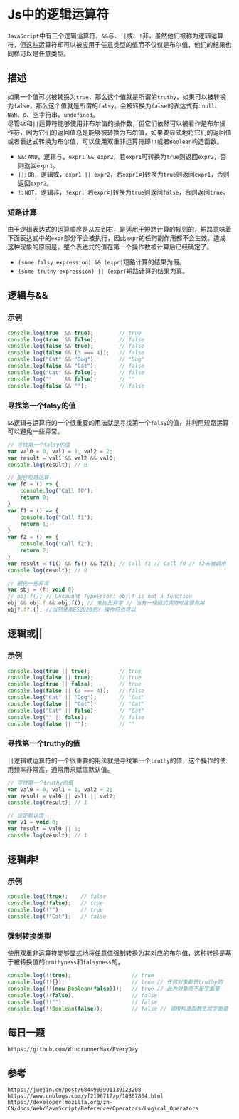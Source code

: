 # Js中的逻辑运算符
`JavaScript`中有三个逻辑运算符，`&&`与、`||`或、`!`非，虽然他们被称为逻辑运算符，但这些运算符却可以被应用于任意类型的值而不仅仅是布尔值，他们的结果也同样可以是任意类型。

## 描述
如果一个值可以被转换为`true`，那么这个值就是所谓的`truthy`，如果可以被转换为`false`，那么这个值就是所谓的`falsy`。会被转换为`false`的表达式有: `null`、`NaN`、`0`、空字符串、`undefined`。  
尽管`&&`和`||`运算符能够使用非布尔值的操作数，但它们依然可以被看作是布尔操作符，因为它们的返回值总是能够被转换为布尔值，如果要显式地将它们的返回值或者表达式转换为布尔值，可以使用双重非运算符即`!!`或者`Boolean`构造函数。
* `&&`: `AND`，逻辑与，`expr1 && expr2`，若`expr1`可转换为`true`则返回`expr2`，否则返回`expr1`。
* `||`: `OR`，逻辑或，`expr1 || expr2`，若`expr1`可转换为`true`则返回`expr1`，否则返回`expr2`。
* `!`: `NOT`，逻辑非，`!expr`，若`expr`可转换为`true`则返回`false`，否则返回`true`。

### 短路计算
由于逻辑表达式的运算顺序是从左到右，是适用于短路计算的规则的，短路意味着下面表达式中的`expr`部分不会被执行，因此`expr`的任何副作用都不会生效。造成这种现象的原因是，整个表达式的值在第一个操作数被计算后已经确定了。
* `(some falsy expression) && (expr)`短路计算的结果为假。
* `(some truthy expression) || (expr)`短路计算的结果为真。

## 逻辑与&&

### 示例

```javascript
console.log(true  && true);        // true
console.log(true  && false);       // false
console.log(false && true);        // false
console.log(false && (3 === 4));   // false
console.log("Cat" && "Dog");       // "Dog"
console.log(false && "Cat");       // false
console.log("Cat" && false);       // false
console.log(""    && false);       // ""
console.log(false && "");          // false
```

### 寻找第一个falsy的值
`&&`逻辑与运算符的一个很重要的用法就是寻找第一个`falsy`的值，并利用短路运算可以避免一些异常。

```javascript
// 寻找第一个falsy的值
var val0 = 0, val1 = 1, val2 = 2;
var result = val1 && val2 && val0;
console.log(result); // 0

// 配合短路运算
var f0 = () => {
    console.log("Call f0");
    return 0;
}
var f1 = () => {
    console.log("Call f1");
    return 1;
}
var f2 = () => {
    console.log("Call f2");
    return 2;
}
var result = f1() && f0() && f2(); // Call f1 // Call f0 // f2未被调用
console.log(result); // 0

// 避免一些异常
var obj = {f: void 0}
// obj.f(); // Uncaught TypeError: obj.f is not a function
obj && obj.f && obj.f(); // 未抛出异常 // 当有一段链式调用时这很有用
obj?.f?.(); //当然使用ES2020的?.操作符也可以
```

## 逻辑或||

### 示例

```javascript
console.log(true || true);         // true
console.log(false || true);        // true
console.log(true || false);        // true
console.log(false || (3 === 4));   // false
console.log("Cat" || "Dog");       // "Cat"
console.log(false || "Cat");       // "Cat"
console.log("Cat" || false);       // "Cat"
console.log("" || false);          // false
console.log(false || "");          // ""
```

### 寻找第一个truthy的值
`||`逻辑或运算符的一个很重要的用法就是寻找第一个`truthy`的值，这个操作的使用频率非常高，通常用来赋值默认值。

```javascript
// 寻找第一个truthy的值
var val0 = 0, val1 = 1, val2 = 2;
var result = val0 || val1 || val2;
console.log(result); // 1

// 设定默认值
var v1 = void 0;
var result = val0 || 1;
console.log(result); // 1
```

## 逻辑非!

### 示例

```javascript
console.log(!true);    // false
console.log(!false);   // true
console.log(!"");      // true
console.log(!"Cat");   // false
```

### 强制转换类型
使用双重非运算符能够显式地将任意值强制转换为其对应的布尔值，这种转换是基于被转换值的`truthyness`和`falsyness`的。

```javascript
console.log(!!true);                   // true
console.log(!!{});                     // true // 任何对象都是truthy的
console.log(!!(new Boolean(false)));   // true // 此为对象而不是字面量
console.log(!!false);                  // false
console.log(!!"");                     // false
console.log(!!Boolean(false));         // false // 调用构造函数生成字面量
```



## 每日一题

```
https://github.com/WindrunnerMax/EveryDay
```

## 参考

```
https://juejin.cn/post/6844903991139123208
https://www.cnblogs.com/yf2196717/p/10867864.html
https://developer.mozilla.org/zh-CN/docs/Web/JavaScript/Reference/Operators/Logical_Operators
```

